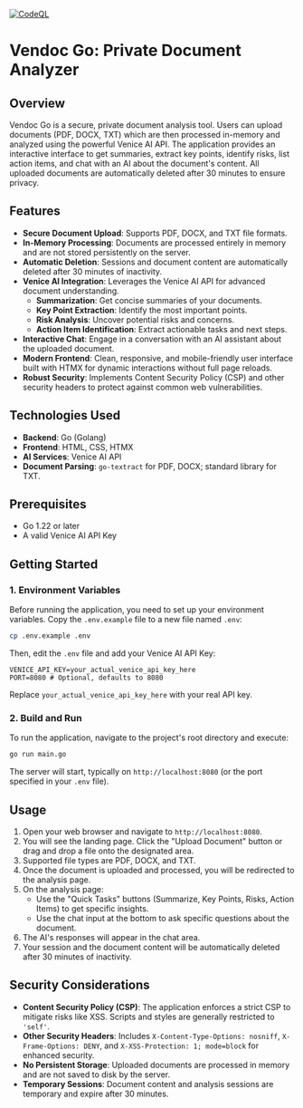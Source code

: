 [![CodeQL](https://github.com/ngmisl/vendoc-go/actions/workflows/github-code-scanning/codeql/badge.svg)](https://github.com/ngmisl/vendoc-go/actions/workflows/github-code-scanning/codeql)

# Vendoc Go: Private Document Analyzer

## Overview

Vendoc Go is a secure, private document analysis tool. Users can upload documents (PDF, DOCX, TXT) which are then processed in-memory and analyzed using the powerful Venice AI API. The application provides an interactive interface to get summaries, extract key points, identify risks, list action items, and chat with an AI about the document's content. All uploaded documents are automatically deleted after 30 minutes to ensure privacy.

## Features

*   **Secure Document Upload**: Supports PDF, DOCX, and TXT file formats.
*   **In-Memory Processing**: Documents are processed entirely in memory and are not stored persistently on the server.
*   **Automatic Deletion**: Sessions and document content are automatically deleted after 30 minutes of inactivity.
*   **Venice AI Integration**: Leverages the Venice AI API for advanced document understanding.
    *   **Summarization**: Get concise summaries of your documents.
    *   **Key Point Extraction**: Identify the most important points.
    *   **Risk Analysis**: Uncover potential risks and concerns.
    *   **Action Item Identification**: Extract actionable tasks and next steps.
*   **Interactive Chat**: Engage in a conversation with an AI assistant about the uploaded document.
*   **Modern Frontend**: Clean, responsive, and mobile-friendly user interface built with HTMX for dynamic interactions without full page reloads.
*   **Robust Security**: Implements Content Security Policy (CSP) and other security headers to protect against common web vulnerabilities.

## Technologies Used

*   **Backend**: Go (Golang)
*   **Frontend**: HTML, CSS, HTMX
*   **AI Services**: Venice AI API
*   **Document Parsing**: `go-textract` for PDF, DOCX; standard library for TXT.

## Prerequisites

*   Go 1.22 or later
*   A valid Venice AI API Key

## Getting Started

### 1. Environment Variables

Before running the application, you need to set up your environment variables. Copy the `.env.example` file to a new file named `.env`:

```bash
cp .env.example .env
```

Then, edit the `.env` file and add your Venice AI API Key:

```
VENICE_API_KEY=your_actual_venice_api_key_here
PORT=8080 # Optional, defaults to 8080
```

Replace `your_actual_venice_api_key_here` with your real API key.

### 2. Build and Run

To run the application, navigate to the project's root directory and execute:

```bash
go run main.go
```

The server will start, typically on `http://localhost:8080` (or the port specified in your `.env` file).

## Usage

1.  Open your web browser and navigate to `http://localhost:8080`.
2.  You will see the landing page. Click the "Upload Document" button or drag and drop a file onto the designated area.
3.  Supported file types are PDF, DOCX, and TXT.
4.  Once the document is uploaded and processed, you will be redirected to the analysis page.
5.  On the analysis page:
    *   Use the "Quick Tasks" buttons (Summarize, Key Points, Risks, Action Items) to get specific insights.
    *   Use the chat input at the bottom to ask specific questions about the document.
6.  The AI's responses will appear in the chat area.
7.  Your session and the document content will be automatically deleted after 30 minutes of inactivity.

## Security Considerations

*   **Content Security Policy (CSP)**: The application enforces a strict CSP to mitigate risks like XSS. Scripts and styles are generally restricted to `'self'`.
*   **Other Security Headers**: Includes `X-Content-Type-Options: nosniff`, `X-Frame-Options: DENY`, and `X-XSS-Protection: 1; mode=block` for enhanced security.
*   **No Persistent Storage**: Uploaded documents are processed in memory and are not saved to disk by the server.
*   **Temporary Sessions**: Document content and analysis sessions are temporary and expire after 30 minutes.